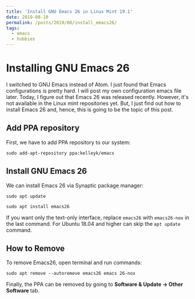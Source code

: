 ```yaml
---
title: 'Install GNU Emacs 26 in Linux Mint 19.1'
date: 2019-08-10
permalink: /posts/2019/08/install_emacs26/
tags:
  - emacs
  - hobbies
---
```


Installing GNU Emacs 26 
======
I switched to GNU Emacs instead of Atom. I just found that Emacs configurations is pretty hard. 
I will post my own configuration emacs file later. Today, I figure out that Emacs 26 was released recently. 
However, it's not available in the Linux mint repositories yet. But, I just find out how to install Emacs 26 and, hence, 
this is going to be the topic of this post.

Add PPA repository
------
First, we have to add PPA repository to our system:
<p>
 <code>sudo add-apt-repository ppa:kelleyk/emacs</code> 
</p>

Install GNU Emacs 26
------
We can install Emacs 26  via Synaptic package manager:

<p>
<code>sudo apt update</code>
</p>

<p>
<code>sudo apt install emacs26</code>
</p>

If you want only the text-only interface, replace <code>emacs26</code> with <code>emacs26-nox</code> in the last command. For Ubuntu 18.04 and higher can skip the <code>apt update</code> command.

How to Remove
------
To remove Emacs26, open terminal and run commands:
<p>
<code>sudo apt remove --autoremove emacs26 emacs 26-nox</code>
</p>
Finally, the PPA can be removed by going to <b>Software & Update -> Other Software </b> tab.
